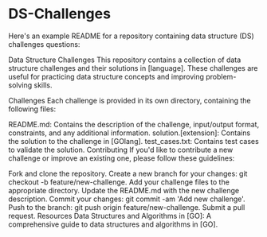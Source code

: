 # DS-Challenges

Here's an example README for a repository containing data structure (DS) challenges questions:

Data Structure Challenges
This repository contains a collection of data structure challenges and their solutions in [language]. These challenges are useful for practicing data structure concepts and improving problem-solving skills.

Challenges
Each challenge is provided in its own directory, containing the following files:

README.md: Contains the description of the challenge, input/output format, constraints, and any additional information.
solution.[extension]: Contains the solution to the challenge in [GOlang].
test_cases.txt: Contains test cases to validate the solution.
Contributing
If you'd like to contribute a new challenge or improve an existing one, please follow these guidelines:

Fork and clone the repository.
Create a new branch for your changes: git checkout -b feature/new-challenge.
Add your challenge files to the appropriate directory.
Update the README.md with the new challenge description.
Commit your changes: git commit -am 'Add new challenge'.
Push to the branch: git push origin feature/new-challenge.
Submit a pull request.
Resources
Data Structures and Algorithms in [GO]: A comprehensive guide to data structures and algorithms in [GO].